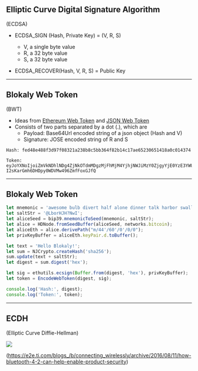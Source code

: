 ## Elliptic Curve Digital Signature Algorithm 
(ECDSA)

- ECDSA_SIGN (Hash, Private Key) = (V, R, S)
  * V, a single byte value
  * R, a 32 byte value
  * S, a 32 byte value
  
- ECDSA_RECOVER(Hash, V, R, S) = Public Key

---

## Blokaly Web Token
(BWT)

- Ideas from [Ethereum Web Token](https://github.com/cyfin-io/ether-token-js) and [JSON Web Token](https://jwt.io)
- Consists of two parts separated by a dot (.), which are
  * Payload: Base64Url encoded string of a json object (Hash and V)
  * Signature: JOSE encoded string of R and S
  
```
Hash: fed48e488f3d97f08321a238b8c5bb364f82b14c17ae65230651418a0c014374

Token: eyJoYXNoIjoiZmVkNDhlNDg4ZjNkOTdmMDgzMjFhMjM4YjhjNWJiMzY0ZjgyYjE0YzE3YWU2NTIzMDY1MTQxOGEwYzAxNDM3NCIsInYiOjF9.rXPSzMO64fu2cznFl24_GFc8bM8RROwE56_IVJpnlh4iO9Iez35-I2sKarGmh6DHDpy0WDVMw496ZmfFoxGJfQ
```  

---

## Blokaly Web Token

```javascript
let mnemonic = 'awesome bulb divert half alone dinner talk harbor swallow figure deliver scheme';
let saltStr = '@LborHJH?NwI';
let aliceSeed = bip39.mnemonicToSeed(mnemonic, saltStr);
let alice = HDNode.fromSeedBuffer(aliceSeed, networks.bitcoin);
let aliceEth = alice.derivePath("m/44'/60'/0'/0/0");
let privKeyBuffer = aliceEth.keyPair.d.toBuffer();

let text = 'Hello Blokaly!';
let sum = NJCrypto.createHash('sha256');
sum.update(text + saltStr);
let digest = sum.digest('hex');

let sig = ethutils.ecsign(Buffer.from(digest, 'hex'), privKeyBuffer);
let token = EncodeWebToken(digest, sig);

console.log('Hash:', digest);
console.log('Token:', token);
```  

---

## ECDH
(Elliptic Curve Diffie-Hellman)

![](images/ecdh.jpg)

(https://e2e.ti.com/blogs_/b/connecting_wirelessly/archive/2016/08/11/how-bluetooth-4-2-can-help-enable-product-security)
